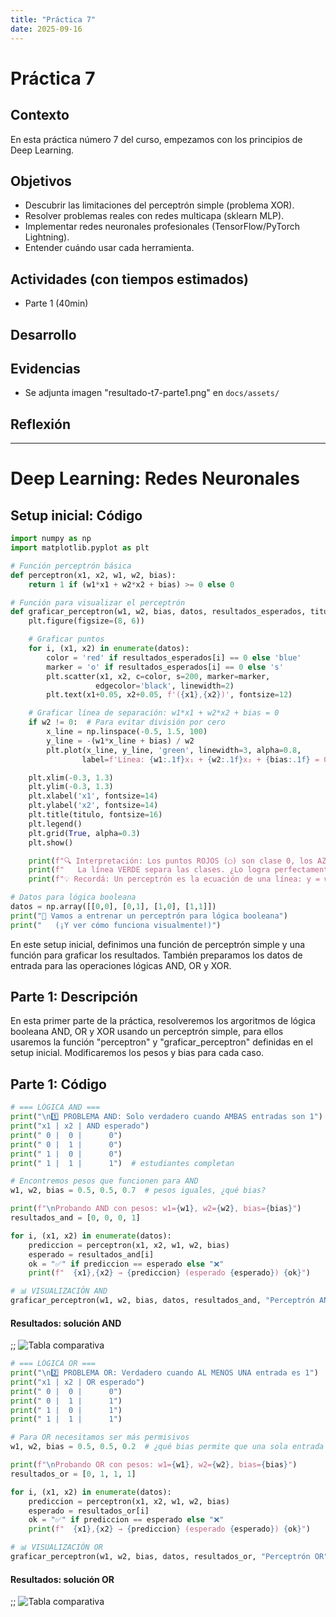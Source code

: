 ```yaml
---
title: "Práctica 7"
date: 2025-09-16
---
```


# Práctica 7

## Contexto
En esta práctica número 7 del curso, empezamos con los principios de Deep Learning.

## Objetivos
- Descubrir las limitaciones del perceptrón simple (problema XOR).
- Resolver problemas reales con redes multicapa (sklearn MLP).
- Implementar redes neuronales profesionales (TensorFlow/PyTorch Lightning).
- Entender cuándo usar cada herramienta.

## Actividades (con tiempos estimados)
- Parte 1 (40min)

## Desarrollo


## Evidencias
- Se adjunta imagen "resultado-t7-parte1.png" en `docs/assets/`

## Reflexión

---

# Deep Learning: Redes Neuronales

## Setup inicial: Código

```python
import numpy as np
import matplotlib.pyplot as plt

# Función perceptrón básica
def perceptron(x1, x2, w1, w2, bias):
    return 1 if (w1*x1 + w2*x2 + bias) >= 0 else 0

# Función para visualizar el perceptrón
def graficar_perceptron(w1, w2, bias, datos, resultados_esperados, titulo):
    plt.figure(figsize=(8, 6))

    # Graficar puntos
    for i, (x1, x2) in enumerate(datos):
        color = 'red' if resultados_esperados[i] == 0 else 'blue'
        marker = 'o' if resultados_esperados[i] == 0 else 's'
        plt.scatter(x1, x2, c=color, s=200, marker=marker, 
                   edgecolor='black', linewidth=2)
        plt.text(x1+0.05, x2+0.05, f'({x1},{x2})', fontsize=12)

    # Graficar línea de separación: w1*x1 + w2*x2 + bias = 0
    if w2 != 0:  # Para evitar división por cero
        x_line = np.linspace(-0.5, 1.5, 100)
        y_line = -(w1*x_line + bias) / w2
        plt.plot(x_line, y_line, 'green', linewidth=3, alpha=0.8, 
                label=f'Línea: {w1:.1f}x₁ + {w2:.1f}x₂ + {bias:.1f} = 0')

    plt.xlim(-0.3, 1.3)
    plt.ylim(-0.3, 1.3)
    plt.xlabel('x1', fontsize=14)
    plt.ylabel('x2', fontsize=14)
    plt.title(titulo, fontsize=16)
    plt.legend()
    plt.grid(True, alpha=0.3)
    plt.show()

    print(f"🔍 Interpretación: Los puntos ROJOS (○) son clase 0, los AZULES (■) son clase 1")
    print(f"   La línea VERDE separa las clases. ¿Lo logra perfectamente?")
    print(f"💡 Recordá: Un perceptrón es la ecuación de una línea: y = w₁x₁ + w₂x₂ + b")

# Datos para lógica booleana
datos = np.array([[0,0], [0,1], [1,0], [1,1]])
print("🧠 Vamos a entrenar un perceptrón para lógica booleana")
print("   (¡Y ver cómo funciona visualmente!)")
```

En este setup inicial, definimos una función de perceptrón simple y una función para graficar los resultados. También preparamos los datos de entrada para las operaciones lógicas AND, OR y XOR.

## Parte 1: Descripción
En esta primer parte de la práctica, resolveremos los argoritmos de lógica booleana AND, OR y XOR usando un perceptrón simple, para ellos usaremos la función "perceptron" y "graficar_perceptron" definidas en el setup inicial.
Modificaremos los pesos y bias para cada caso.

## Parte 1: Código

```python
# === LÓGICA AND ===
print("\n1️⃣ PROBLEMA AND: Solo verdadero cuando AMBAS entradas son 1")
print("x1 | x2 | AND esperado")
print(" 0 |  0 |      0")
print(" 0 |  1 |      0")
print(" 1 |  0 |      0") 
print(" 1 |  1 |      1")  # estudiantes completan

# Encontremos pesos que funcionen para AND
w1, w2, bias = 0.5, 0.5, 0.7  # pesos iguales, ¿qué bias?

print(f"\nProbando AND con pesos: w1={w1}, w2={w2}, bias={bias}")
resultados_and = [0, 0, 0, 1]

for i, (x1, x2) in enumerate(datos):
    prediccion = perceptron(x1, x2, w1, w2, bias)
    esperado = resultados_and[i]
    ok = "✅" if prediccion == esperado else "❌"
    print(f"  {x1},{x2} → {prediccion} (esperado {esperado}) {ok}")

# 📊 VISUALIZACIÓN AND
graficar_perceptron(w1, w2, bias, datos, resultados_and, "Perceptrón AND")
```
#### Resultados: solución AND
;; ![Tabla comparativa](../assets/resultado-t7-parte1.1.png)


```python
# === LÓGICA OR ===
print("\n2️⃣ PROBLEMA OR: Verdadero cuando AL MENOS UNA entrada es 1")
print("x1 | x2 | OR esperado")
print(" 0 |  0 |      0")
print(" 0 |  1 |      1")
print(" 1 |  0 |      1")
print(" 1 |  1 |      1")

# Para OR necesitamos ser más permisivos
w1, w2, bias = 0.5, 0.5, 0.2  # ¿qué bias permite que una sola entrada active?

print(f"\nProbando OR con pesos: w1={w1}, w2={w2}, bias={bias}")
resultados_or = [0, 1, 1, 1]

for i, (x1, x2) in enumerate(datos):
    prediccion = perceptron(x1, x2, w1, w2, bias)
    esperado = resultados_or[i]
    ok = "✅" if prediccion == esperado else "❌"
    print(f"  {x1},{x2} → {prediccion} (esperado {esperado}) {ok}")

# 📊 VISUALIZACIÓN OR
graficar_perceptron(w1, w2, bias, datos, resultados_or, "Perceptrón OR")
```
#### Resultados: solución OR
;; ![Tabla comparativa](../assets/resultado-t7-parte1.1.png)

